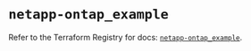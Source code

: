 # `netapp-ontap_example`

Refer to the Terraform Registry for docs: [`netapp-ontap_example`](https://registry.terraform.io/providers/netapp/netapp-ontap/2.3.0/docs/resources/example).
